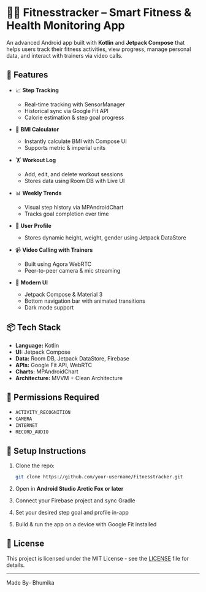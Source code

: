 
# 🏃‍♀️ Fitnesstracker – Smart Fitness & Health Monitoring App

An advanced Android app built with **Kotlin** and **Jetpack Compose** that helps users track their fitness activities, view progress, manage personal data, and interact with trainers via video calls.

## 🚀 Features

- 📈 **Step Tracking**  
  - Real-time tracking with SensorManager  
  - Historical sync via Google Fit API  
  - Calorie estimation & step goal progress  

- 🧠 **BMI Calculator**  
  - Instantly calculate BMI with Compose UI  
  - Supports metric & imperial units  

- 🏋️ **Workout Log**  
  - Add, edit, and delete workout sessions  
  - Stores data using Room DB with Live UI  

- 📊 **Weekly Trends**  
  - Visual step history via MPAndroidChart  
  - Tracks goal completion over time  

- 👤 **User Profile**  
  - Stores dynamic height, weight, gender using Jetpack DataStore  

- 📹 **Video Calling with Trainers**  
  - Built using Agora WebRTC 
  - Peer-to-peer camera & mic streaming  

- 🌙 **Modern UI**  
  - Jetpack Compose & Material 3  
  - Bottom navigation bar with animated transitions  
  - Dark mode support  

## 📦 Tech Stack

- **Language:** Kotlin  
- **UI:** Jetpack Compose  
- **Data:** Room DB, Jetpack DataStore, Firebase  
- **APIs:** Google Fit API, WebRTC  
- **Charts:** MPAndroidChart  
- **Architecture:** MVVM + Clean Architecture  

## 🔐 Permissions Required

- `ACTIVITY_RECOGNITION`  
- `CAMERA`  
- `INTERNET`  
- `RECORD_AUDIO`

## 🔧 Setup Instructions

1. Clone the repo:
   ```bash
   git clone https://github.com/your-username/Fitnesstracker.git
   ```

2. Open in **Android Studio Arctic Fox or later**

3. Connect your Firebase project and sync Gradle

4. Set your desired step goal and profile in-app

5. Build & run the app on a device with Google Fit installed

## 📄 License

This project is licensed under the MIT License - see the [LICENSE](LICENSE) file for details.

---

Made By- Bhumika 
